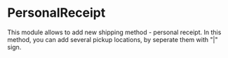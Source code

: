 # PersonalReceipt
This module allows to add new shipping method - personal receipt. 
In this method, you can add several pickup locations, by seperate them with "|" sign.
